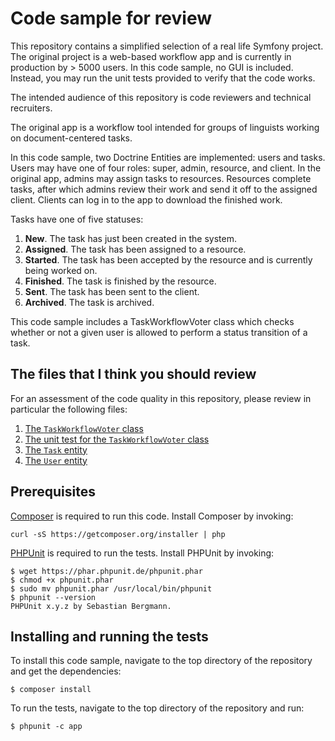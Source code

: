 Code sample for review
========================

This repository contains a simplified selection of a real life Symfony project.
The original project is a web-based workflow app and is currently in 
production by > 5000 users. In this code sample, no GUI is included. Instead,
you may run the unit tests provided to verify that the code works.

The intended audience of this repository is code reviewers and technical
recruiters.

The original app is a workflow tool intended for groups of linguists working
on document-centered tasks. 

In this code sample, two Doctrine Entities are implemented: users and tasks. Users
may have one of four roles: super, admin, resource, and client. In the original app, admins
may assign tasks to resources. Resources complete tasks, after which admins
review their work and send it off to the assigned client. Clients can log in
to the app to download the finished work. 

Tasks have one of five statuses:

1.  **New**. The task has just been created in the system.
2.  **Assigned**. The task has been assigned to a resource.
3.  **Started**. The task has been accepted by the resource and is currently being worked on.
4.  **Finished**. The task is finished by the resource.
5.  **Sent**. The task has been sent to the client.
6.  **Archived**. The task is archived.

This code sample includes a TaskWorkflowVoter class which checks whether or not
a given user is allowed to perform a status transition of a task.

The files that I think you should review
--------------------------------
For an assessment of the code quality in this repository, please review in 
particular the following files:

1.  [The ```TaskWorkflowVoter``` class](src/Bb/Bundle/Workflow/CoreBundle/Security/Voter/TaskWorkflowVoter.php)
2.  [The unit test for the ```TaskWorkflowVoter``` class](src/Bb/Bundle/Workflow/CoreBundle/Tests/Security/Voter/TaskWorkflowVoterTest.php)
3.  [The ```Task``` entity](src/Bb/Bundle/Workflow/CoreBundle/Entity/Task.php)
4.  [The ```User``` entity](src/Bb/Bundle/Workflow/CoreBundle/Entity/User.php)

Prerequisites
---------------------------------
[Composer](https://getcomposer.org/) is required to run this code. Install Composer by invoking:

```curl -sS https://getcomposer.org/installer | php```

[PHPUnit](https://phpunit.de/manual/current/en/installation.html) is required to run the tests. Install PHPUnit by invoking:

```
$ wget https://phar.phpunit.de/phpunit.phar
$ chmod +x phpunit.phar
$ sudo mv phpunit.phar /usr/local/bin/phpunit
$ phpunit --version
PHPUnit x.y.z by Sebastian Bergmann.
```

Installing and running the tests
----------------------------------
To install this code sample, navigate to the top directory of the repository and get the dependencies:

```
$ composer install
```

To run the tests,  navigate to the top directory of the repository and run:

```$ phpunit -c app```
